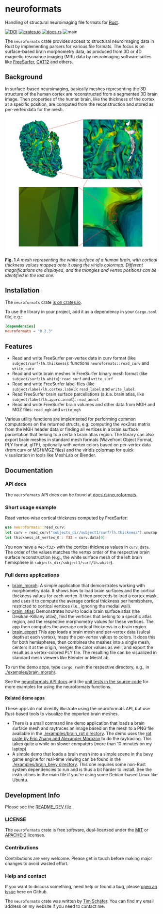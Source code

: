 # neuroformats
Handling of structural neuroimaging file formats for [Rust](https://www.rust-lang.org/).

[![DOI](https://zenodo.org/badge/DOI/10.5281/zenodo.8128102.svg)](https://doi.org/10.5281/zenodo.8128102)
[<img alt="crates.io" src="https://img.shields.io/crates/v/neuroformats.svg?logo=rust" height="20">](https://crates.io/crates/neuroformats)
[![docs.rs](https://img.shields.io/docsrs/neuroformats/0.2.3)](https://docs.rs/neuroformats/)
![main](https://github.com/dfsp-spirit/neuroformats-rs/actions/workflows/tests.yml/badge.svg?branch=main)

The `neuroformats` crate provides access to structural neuroimaging data in Rust by implementing parsers for various file formats. The focus is on surface-based brain morphometry data, as produced from 3D or 4D magnetic resonance imaging (MRI) data by neuroimaging software suites like [FreeSurfer](http://freesurfer.net/), [CAT12](http://www.neuro.uni-jena.de/cat/) and others.


## Background

In surface-based neuroimaging, basically meshes representing the 3D structure of the human cortex are reconstructed from a segmented 3D brain image. Then properties of the human brain, like the thickness of the cortex at a specific position, are computed from the reconstruction and stored as per-vertex data for the mesh.

![Vis](./resources/img/brainmesh.jpg?raw=true "A mesh representing the white surface of a human brain, with cortical thickness values mapped onto it using the viridis colormap. Different zoom levels are displayed, and the triangles and vertex positions can be identified in the bottom row of images.")

**Fig. 1** *A mesh representing the white surface of a human brain, with cortical thickness values mapped onto it using the viridis colormap. Different magnifications are displayed, and the triangles and vertex positions can be identified in the last one.*


## Installation

The `neuroformats` crate [is on crates.io](https://crates.io/crates/neuroformats).

To use the library in your project, add it as a dependency in your `Cargo.toml` file, e.g.:

```toml
[dependencies]
neuroformats = "0.2.3"
```

## Features

* Read and write FreeSurfer per-vertex data in curv format (like `subject/surf/lh.thickness`): functions `neuroformats::read_curv` and `write_curv`
* Read and write brain meshes in FreeSurfer binary mesh format (like `subject/surf/lh.white`): `read_surf` and `write_surf`
* Read and write FreeSurfer label files (like `subject/label/lh.cortex.label`): `read_label` and `write_label`
* Read FreeSurfer brain surface parcellations (a.k.a. brain atlas, like `subject/label/lh.aparc.annot`): `read_annot`
* Read and write FreeSurfer brain volumes and other data from MGH and MGZ files: `read_mgh` and `write_mgh`

Various utility functions are implemented for performing common computations on the returned structs, e.g. computing the vox2ras matrix from the MGH header data or finding all vertices in a brain surface parcellation that belong to a certain brain atlas region. The library can also export brain meshes in standard mesh formats (Wavefront Object Format, PLY format, glTF), optionally with vertex colors based on per-vertex data (from curv or MGH/MGZ files) and the viridis colormap for quick visualization in tools like MeshLab or Blender.

## Documentation

### API docs

The `neuroformats` API docs can be found at [docs.rs/neuroformats](https://docs.rs/neuroformats).

### Short usage example

Read vertex-wise cortical thickness computed by FreeSurfer:

```rust
use neuroformats::read_curv;
let curv = read_curv("subjects_dir/subject1/surf/lh.thickness").unwrap();
let thickness_at_vertex_0 : f32 = curv.data[0];
```

You now have a `Vec<f32>` with the cortical thickness values in `curv.data`. The order of the values matches the vertex order of the respective brain surface reconstruction (e.g., the white surface mesh of the left brain hemisphere in `subjects_dir/subject1/surf/lh.white`).

### Full demo applications

* [brain_morph](./examples/brain_morph/src/main.rs): A simple application that demonstrates working with morphometry data. It shows how to load brain surfaces and the cortical thickness values for each vertex. It then proceeds to load a cortex mask, and uses it to compute the average cortical thickness per hemisphere, restricted to cortical vertices (i.e., ignoring the medial wall).
* [brain_atlas](./examples/brain_atlas/src/main.rs): Demonstrates how to load a brain surface atlas (the Desikan-Killiany atlas), find the vertices that belong to a specific atlas region, and the respective morphometry values for these vertices. The app then computes the average cortical thickness in a brain region.
* [brain_export](./examples/brain_export/src/main.rs) This app loads a brain mesh and per-vertex data (sulcal depth at each vertex), maps the per-vertex values to colors. It does this for both hemispheres, then combines the meshes into a single mesh, centers it at the origin, merges the color values as well, and export the result as a vertex-colored PLY file. The resulting file can be visualized in standard mesh viewers like Blender or MeshLab.

To run the demo apps, type ```cargo run```in the respective directory, e.g., in [./examples/brain_morph/](./examples/brain_morph/).

See the [neuroformats API docs](https://docs.rs/neuroformats) and the [unit tests in the source code](./src/) for more examples for using the neuroformats functions.

#### Related demo apps

These apps do not directly illustrate using the neuroformats API, but use Rust-based tools to visualize the exported brain meshes.

* There is a small command line demo application that loads a brain surface mesh and raytraces an image based on the mesh to a PNG file available in the [./examples/brain_rpt directory](./examples/brain_rpt/src/main.rs). The demo uses the [rpt crate by Eric Zhang and Alexander Morozov](https://lib.rs/crates/rpt) to do the raytracing. This takes quite a while on slower computers (more than 10 minutes on my laptop).
* A simple demo that loads a brain mesh into a simple scene in the bevy game engine for real-time viewing can be found in the [./examples/brain_bevy directory](./examples/brain_bevy/src/main.rs). This one requires some non-Rust system dependencies to run and is thus a bit harder to install. See the instructions in the main file if you're using some Debian-based Linux like Ubuntu.



## Development Info

Please see the [README_DEV file](./README_DEV.md).


### LICENSE

The `neuroformats` crate is free software, dual-licensed under the [MIT](./LICENSE-MIT) or [APACHE-2](./LICENSE-APACHE2) licenses.

### Contributions

Contributions are very welcome. Please get in touch before making major changes to avoid wasted effort.

### Help and contact

If you want to discuss something, need help or found a bug, please [open an issue](https://github.com/dfsp-spirit/neuroformats-rs/issues) here on Github.

The `neuroformats` crate was written by [Tim Schäfer](https://ts.rcmd.org). You can find my email address on my website if you need to contact me.
